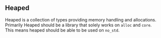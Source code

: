 ## Heaped
Heaped is a collection of types providing memory handling and allocations. Primarily Heaped should be a library that solely works on `alloc` and `core`. This means heaped should be able to be used on `no_std`.